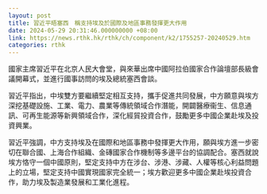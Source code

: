```yaml
---
layout: post
title: 習近平晤塞西　稱支持埃及於國際及地區事務發揮更大作用
date: 2024-05-29 20:31:46.000000000 +08:00
link: https://news.rthk.hk/rthk/ch/component/k2/1755257-20240529.htm
categories: rthk
---
```


國家主席習近平在北京人民大會堂，與來華出席中國阿拉伯國家合作論壇部長級會議開幕式，並進行國事訪問的埃及總統塞西會談。

習近平指出，中埃雙方要繼續堅定相互支持，攜手促進共同發展，中方願意與埃方深挖基礎設施、工業、電力、農業等傳統領域合作潛能，開闢醫療衞生、信息通訊、可再生能源等新興領域合作，深化經貿投資合作，鼓勵更多中國企業赴埃及投資興業。

習近平強調，中方支持埃及在國際和地區事務中發揮更大作用，願與埃方進一步密切在聯合國、上海合作組織、金磚國家合作機制等多邊平台的協調配合。塞西就說埃方恪守一個中國原則，堅定支持中方在涉台、涉港、涉藏、人權等核心利益問題上的立場，堅定支持中國實現國家完全統一；埃方歡迎更多中國企業赴埃投資合作，助力埃及製造業發展和工業化進程。
